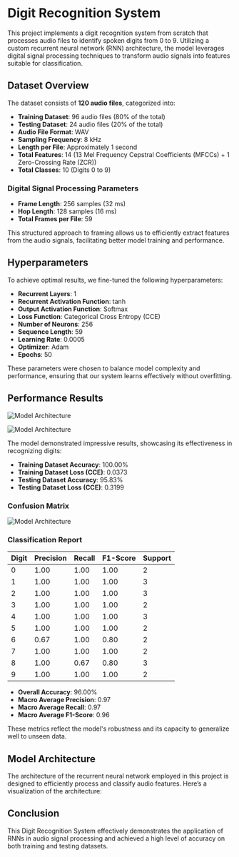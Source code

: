 # Digit Recognition System

This project implements a digit recognition system from scratch that processes audio files to identify spoken digits from 0 to 9. Utilizing a custom recurrent neural network (RNN) architecture, the model leverages digital signal processing techniques to transform audio signals into features suitable for classification.

## Dataset Overview

The dataset consists of **120 audio files**, categorized into:

- **Training Dataset**: 96 audio files (80% of the total)
- **Testing Dataset**: 24 audio files (20% of the total)
- **Audio File Format**: WAV
- **Sampling Frequency**: 8 kHz
- **Length per File**: Approximately 1 second
- **Total Features**: 14 (13 Mel Frequency Cepstral Coefficients (MFCCs) + 1 Zero-Crossing Rate (ZCR))
- **Total Classes**: 10 (Digits 0 to 9)

### Digital Signal Processing Parameters

- **Frame Length**: 256 samples (32 ms)
- **Hop Length**: 128 samples (16 ms)
- **Total Frames per File**: 59

This structured approach to framing allows us to efficiently extract features from the audio signals, facilitating better model training and performance.

## Hyperparameters

To achieve optimal results, we fine-tuned the following hyperparameters:

- **Recurrent Layers**: 1
- **Recurrent Activation Function**: tanh
- **Output Activation Function**: Softmax
- **Loss Function**: Categorical Cross Entropy (CCE)
- **Number of Neurons**: 256
- **Sequence Length**: 59
- **Learning Rate**: 0.0005
- **Optimizer**: Adam
- **Epochs**: 50

These parameters were chosen to balance model complexity and performance, ensuring that our system learns effectively without overfitting.

## Performance Results

![Model Architecture](https://firebasestorage.googleapis.com/v0/b/common-e8332.appspot.com/o/accuracy_train.png?alt=media&token=e52452d5-ba08-465b-8055-cb99bea8241c)

![Model Architecture](https://firebasestorage.googleapis.com/v0/b/common-e8332.appspot.com/o/accuracy_test.png?alt=media&token=6a157c82-3795-47f5-9493-352f9f12525b)

The model demonstrated impressive results, showcasing its effectiveness in recognizing digits:

- **Training Dataset Accuracy**: 100.00% 
- **Training Dataset Loss (CCE)**: 0.0373 
- **Testing Dataset Accuracy**: 95.83%
- **Testing Dataset Loss (CCE)**: 0.3199

### Confusion Matrix 

![Model Architecture](https://firebasestorage.googleapis.com/v0/b/common-e8332.appspot.com/o/cm_rnn.png?alt=media&token=e3c0cfaf-7d59-4be7-bf59-d14d3fe88f74)

### Classification Report

| Digit | Precision | Recall | F1-Score | Support |
|-------|-----------|--------|----------|---------|
| 0     | 1.00      | 1.00   | 1.00     | 2       |
| 1     | 1.00      | 1.00   | 1.00     | 3       |
| 2     | 1.00      | 1.00   | 1.00     | 3       |
| 3     | 1.00      | 1.00   | 1.00     | 2       |
| 4     | 1.00      | 1.00   | 1.00     | 3       |
| 5     | 1.00      | 1.00   | 1.00     | 2       |
| 6     | 0.67      | 1.00   | 0.80     | 2       |
| 7     | 1.00      | 1.00   | 1.00     | 2       |
| 8     | 1.00      | 0.67   | 0.80     | 3       |
| 9     | 1.00      | 1.00   | 1.00     | 2       |

- **Overall Accuracy**: 96.00%
- **Macro Average Precision**: 0.97
- **Macro Average Recall**: 0.97
- **Macro Average F1-Score**: 0.96

These metrics reflect the model's robustness and its capacity to generalize well to unseen data.

## Model Architecture

The architecture of the recurrent neural network employed in this project is designed to efficiently process and classify audio features. Here’s a visualization of the architecture:

## Conclusion

This Digit Recognition System effectively demonstrates the application of RNNs in audio signal processing and achieved a high level of accuracy on both training and testing datasets.
